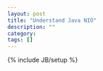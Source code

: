 ```yaml
---
layout: post
title: "Understand Java NIO"
description: ""
category: 
tags: []
---
```

{% include JB/setup %}
